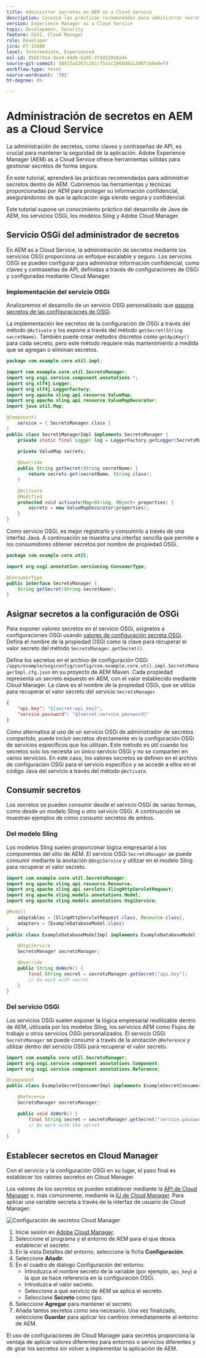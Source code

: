 ```yaml
---
title: Administrar secretos en AEM as a Cloud Service
description: Conozca las prácticas recomendadas para administrar secretos dentro de AEM as a Cloud Service, utilizando las herramientas y técnicas proporcionadas por AEM para proteger la información confidencial y garantizar que la aplicación siga siendo segura y confidencial.
version: Experience Manager as a Cloud Service
topic: Development, Security
feature: OSGI, Cloud Manager
role: Developer
jira: KT-15880
level: Intermediate, Experienced
exl-id: 856b7da4-9ee4-44db-b245-4fdd220e8a4e
source-git-commit: 48433a5367c281cf5a1c106b08a1306f1b0e8ef4
workflow-type: tm+mt
source-wordcount: '702'
ht-degree: 0%

---
```


# Administración de secretos en AEM as a Cloud Service

La administración de secretos, como claves y contraseñas de API, es crucial para mantener la seguridad de la aplicación. Adobe Experience Manager (AEM) as a Cloud Service ofrece herramientas sólidas para gestionar secretos de forma segura.

En este tutorial, aprenderá las prácticas recomendadas para administrar secretos dentro de AEM. Cubriremos las herramientas y técnicas proporcionadas por AEM para proteger su información confidencial, asegurándonos de que la aplicación siga siendo segura y confidencial.

Este tutorial supone un conocimiento práctico del desarrollo de Java de AEM, los servicios OSGi, los modelos Sling y Adobe Cloud Manager.

## Servicio OSGi del administrador de secretos

En AEM as a Cloud Service, la administración de secretos mediante los servicios OSGi proporciona un enfoque escalable y seguro. Los servicios OSGi se pueden configurar para administrar información confidencial, como claves y contraseñas de API, definidas a través de configuraciones de OSGi y configuradas mediante Cloud Manager.

### Implementación del servicio OSGi

Analizaremos el desarrollo de un servicio OSGi personalizado que [expone secretos de las configuraciones de OSGi](https://experienceleague.adobe.com/en/docs/experience-manager-cloud-service/content/implementing/deploying/configuring-osgi#secret-configuration-values).

La implementación lee secretos de la configuración de OSGi a través del método `@Activate` y los expone a través del método `getSecret(String secretName)`. También puede crear métodos discretos como `getApiKey()` para cada secreto, pero este método requiere más mantenimiento a medida que se agregan o eliminan secretos.

```java
package com.example.core.util.impl;

import com.example.core.util.SecretsManager;
import org.osgi.service.component.annotations.*;
import org.slf4j.Logger;
import org.slf4j.LoggerFactory;
import org.apache.sling.api.resource.ValueMap;
import org.apache.sling.api.resource.ValueMapDecorator;
import java.util.Map;

@Component(
    service = { SecretsManager.class }
)
public class SecretsManagerImpl implements SecretsManager {
    private static final Logger log = LoggerFactory.getLogger(SecretsManagerImpl.class);
 
    private ValueMap secrets;

    @Override
    public String getSecret(String secretName) {
        return secrets.get(secretName, String.class);
    }

    @Activate
    @Modified
    protected void activate(Map<String, Object> properties) {
        secrets = new ValueMapDecorator(properties);
    }
}
```

Como servicio OSGi, es mejor registrarlo y consumirlo a través de una interfaz Java. A continuación se muestra una interfaz sencilla que permite a los consumidores obtener secretos por nombre de propiedad OSGi.

```java
package com.example.core.util;

import org.osgi.annotation.versioning.ConsumerType;

@ConsumerType
public interface SecretsManager {
    String getSecret(String secretName);
}
```

## Asignar secretos a la configuración de OSGi

Para exponer valores secretos en el servicio OSGi, asígnelos a configuraciones OSGi usando [valores de configuración secreta OSGi](https://experienceleague.adobe.com/en/docs/experience-manager-cloud-service/content/implementing/deploying/configuring-osgi#secret-configuration-values). Defina el nombre de la propiedad OSGi como la clave para recuperar el valor secreto del método `SecretsManager.getSecret()`.

Defina los secretos en el archivo de configuración OSGi `/apps/example/osgiconfig/config/com.example.core.util.impl.SecretsManagerImpl.cfg.json` en su proyecto de AEM Maven. Cada propiedad representa un secreto expuesto en AEM, con el valor establecido mediante Cloud Manager. La clave es el nombre de la propiedad OSGi, que se utiliza para recuperar el valor secreto del servicio `SecretsManager`.

```json
{
    "api.key": "$[secret:api_key]",
    "service.password": "$[secret:service_password]"
}
```

Como alternativa al uso de un servicio OSGi de administrador de secretos compartido, puede incluir secretos directamente en la configuración OSGi de servicios específicos que los utilizan. Este método es útil cuando los secretos solo los necesita un único servicio OSGi y no se comparten en varios servicios. En este caso, los valores secretos se definen en el archivo de configuración OSGi para el servicio específico y se accede a ellos en el código Java del servicio a través del método `@Activate`.

## Consumir secretos

Los secretos se pueden consumir desde el servicio OSGi de varias formas, como desde un modelo Sling u otro servicio OSGi. A continuación se muestran ejemplos de cómo consumir secretos de ambos.

### Del modelo Sling

Los modelos Sling suelen proporcionar lógica empresarial a los componentes del sitio de AEM. El servicio OSGi `SecretsManager` se puede consumir mediante la anotación `@OsgiService` y utilizar en el modelo Sling para recuperar el valor secreto.

```java
import com.example.core.util.SecretsManager;
import org.apache.sling.api.resource.Resource;
import org.apache.sling.api.servlets.SlingHttpServletRequest;
import org.apache.sling.models.annotations.Model;
import org.apache.sling.models.annotations.OsgiService;

@Model(
    adaptables = {SlingHttpServletRequest.class, Resource.class},
    adapters = {ExampleDatabaseModel.class}
)
public class ExampleDatabaseModelImpl implements ExampleDatabaseModel {

    @OsgiService
    SecretsManager secretsManager;

    @Override 
    public String doWork() {
        final String secret = secretsManager.getSecret("api.key");
        // Do work with secret
    }
}
```

### Del servicio OSGi

Los servicios OSGi suelen exponer la lógica empresarial reutilizable dentro de AEM, utilizada por los modelos Sling, los servicios AEM como Flujos de trabajo u otros servicios OSGi personalizados. El servicio OSGi `SecretsManager` se puede consumir a través de la anotación `@Reference` y utilizar dentro del servicio OSGi para recuperar el valor secreto.

```java
import com.example.core.util.SecretsManager;
import org.osgi.service.component.annotations.Component;
import org.osgi.service.component.annotations.Reference;

@Component
public class ExampleSecretConsumerImpl implements ExampleSecretConsumer {

    @Reference
    SecretsManager secretsManager;

    public void doWork() {
        final String secret = secretsManager.getSecret("service.password");
        // Do work with the secret
    }
}
```

## Establecer secretos en Cloud Manager

Con el servicio y la configuración OSGi en su lugar, el paso final es establecer los valores secretos en Cloud Manager.

Los valores de los secretos se pueden establecer mediante la [API de Cloud Manager](https://developer.adobe.com/experience-cloud/cloud-manager/reference/api/#tag/Variables) o, más comúnmente, mediante la [IU de Cloud Manager](https://experienceleague.adobe.com/en/docs/experience-manager-cloud-service/content/implementing/using-cloud-manager/environment-variables#overview). Para aplicar una variable secreta a través de la interfaz de usuario de Cloud Manager:

![Configuración de secretos Cloud Manager](./assets/secrets/cloudmanager-configuration.png)

1. Inicie sesión en [Adobe Cloud Manager](https://my.cloudmanager.adobe.com).
1. Seleccione el programa y el entorno de AEM para el que desea establecer el secreto.
1. En la vista Detalles del entorno, seleccione la ficha **Configuración**.
1. Seleccione **Añadir**.
1. En el cuadro de diálogo Configuración del entorno:
   - Introduzca el nombre secreto de la variable (por ejemplo, `api_key`) a la que se hace referencia en la configuración OSGi.
   - Introduzca el valor secreto.
   - Seleccione a qué servicio de AEM se aplica el secreto.
   - Seleccione **Secreto** como tipo.
1. Seleccione **Agregar** para mantener el secreto.
1. Añada tantos secretos como sea necesario. Una vez finalizado, seleccione **Guardar** para aplicar los cambios inmediatamente al entorno de AEM.

El uso de configuraciones de Cloud Manager para secretos proporciona la ventaja de aplicar valores diferentes para entornos o servicios diferentes y de girar los secretos sin volver a implementar la aplicación de AEM.

